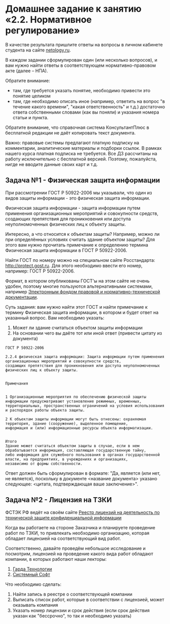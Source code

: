 # Домашнее задание к занятию «2.2. Нормативное регулирование»

В качестве результата пришлите ответы на вопросы в личном кабинете студента на сайте [netology.ru](https://netology.ru).

В каждом задании сформулирован один (или несколько вопросов), и вам нужно найти ответы в соответствующем нормативно-правовом акте (далее – НПА).

Обратите внимание:
* там, где требуется указать понятие, необходимо привести это понятие целиком 
* там, где необходимо описать иное (например, ответить на вопрос "в течение какого времени", "какая ответственность" и т.д.) достаточно ответа собственными словами (как вы поняли) и указания номера статьи и пункта.

Обратите внимание, что справочная система КонсультантПлюс в бесплатной редакции не даёт копировать текст документа.

Важно: правовые системы предлагают платную подписку на комментарии, аналитические материалы и подборки ссылок. В рамках нашего курса платная подписка не требуется. Все ДЗ рассчитаны на работу исключительно с бесплатной версией. Поэтому, пожалуйста, нигде не вводите данные своих карт и т.д.

## Задача №1 - Физическая защита информации

При рассмотрении ГОСТ Р 50922-2006 мы указывали, что один из видов защиты информации - это физическая защита информации.

Физическая защита информации - защита информации путем применения организационных мероприятий и совокупности средств, создающих препятствия для проникновения или доступа неуполномоченных физических лиц к объекту защиты.

Интересно, а что относится к объектам защиты? Например, можно ли при определённых условиях считать здание объектом защиты? Для этого вам нужно прочитать примечание к определению термина Физическая защита информации в ГОСТ Р 50922-2006.

Найти ГОСТ по номеру можно на специальном сайте Росстандарта: http://protect.gost.ru. Для этого необходимо ввести его номер, например: ГОСТ Р 50922-2006.

Формат, в котором опубликованы ГОСТ'ы на этом сайте не очень удобен, поэтому многие пользуются альтернативными системами, например [Электронным фондом правовой и нормативно-технической документации](http://docs.cntd.ru).

Суть задания: вам нужно найти этот ГОСТ и найти примечание к термину Физическая защита информации, в котором и будет ответ на указанный вопрос. Вам необходимо указать:
1. Может ли здание считаться объектом защиты информации
1. На основании чего вы даёте тот или иной ответ (привести цитату из документа)

```text
ГОСТ Р 50922-2006

2.2.4 физическая защита информации: Защита информации путем применения организационных мероприятий и совокупности средств, 
создающих препятствия для проникновения или доступа неуполномоченных физических лиц к объекту защиты.


Примечания


1 Организационные мероприятия по обеспечению физической защиты информации предусматривают установление режимных, временных, 
территориальных, пространственных ограничений на условия использования и распорядок работы объекта защиты.

2 К объектам защиты информации могут быть отнесены: охраняемая территория, здание (сооружение), выделенное помещение, 
информация и (или) информационные ресурсы объекта информатизации.


Итого
Здание может считаться объектом защиты в случае, если в нем обрабатывается информация, составляющая государственную тайну, 
либо информация для служебного пользования в органах государственной власти, на предприятиях, в учреждениях и организациях, 
независимо от формы собственности.
```





Ответ должен быть сформулирован в формате: "Да, является (или нет, не является), поскольку в документе <название документа> указано следующее: <цитата, подтверждающая ваше заключение>".

## Задача №2 - Лицензия на ТЗКИ

ФСТЭК РФ ведёт на своём сайте [Реестр лицензий на деятельность по технической защите конфиденциальной информации](https://reestr.fstec.ru/)

Когда вы работаете на стороне Заказчика и планируете проведение работ по ТЗКИ, то привлекать необходимо организацию, которая обладает лицензией на соответствующий вид работ.

Соответственно, давайте проведём небольшое исследование и посмотрим, лицензией на проведение какого вида работ обладают компании, в которых работают наши лекторы:

1. [Гарда Технологии](https://gardatech.ru)
1. [Системный Софт](https://www.syssoft.ru)

Что необходимо сделать:
1. Найти запись в реестре о соответствующей компании
1. Выписать список работ, которые в соответствии с лицензией, может оказывать компания
1. Указать номер лицензии и срок действия (если срок действия указан как "бессрочно", то так и необходимо указать)
